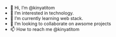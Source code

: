 - 👋 Hi, I’m @kinyatitom
- 👀 I’m interested in technology.
- 🌱 I’m currently learning  web stack.
- 💞️ I’m looking to collaborate on awsome projects
- 📫 How to reach me @kinyatitom

<!---
kinyatitom/kinyatitom is a ✨ special ✨ repository because its `README.md` (this file) appears on your GitHub profile.
You can click the Preview link to take a look at your changes.
--->
